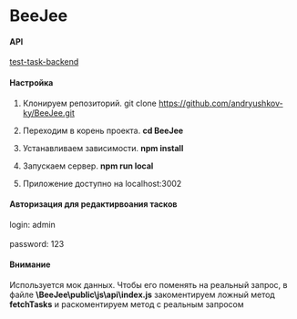 # BeeJee

#### API

[test-task-backend](https://uxcandy.com/~shapoval/test-task-backend/docs.html)

#### Настройка

1. Клонируем репозиторий. git clone https://github.com/andryushkov-ky/BeeJee.git

2. Переходим в корень проекта. **cd BeeJee**

3. Устанавливаем зависимости. **npm install**

4. Запускаем сервер. **npm run local**

5. Приложение доступно на localhost:3002

#### Авторизация для редактирвоания тасков
login: admin <br><br>
password: 123


#### Внимание

Используется мок данных. Чтобы его поменять на реальный запрос, в файле **\BeeJee\public\js\api\index.js** закоментируем ложный метод **fetchTasks** и раскоментируем метод с реальным запросом
